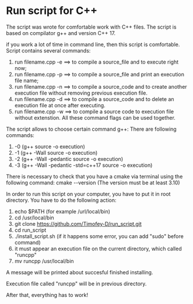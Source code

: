 # Run script for C++
The script was wrote for comfortable work with C++ files.
The script is based on compilator g++ and version C++ 17.

if you work a lot of time in command line, then this script is comfortable.
Script contains several commands:
1) run filename.cpp -e ==> to compile a source_file and to execute right now;
2) run filename.cpp -p ==> to compile a source_file and print an execution file name;
3) run filename.cpp -n ==> to compile a source_code and to create another execution file without removing previous execution file.
4) run filename.cpp -d ==> to compile a source_code and to delete an execution file at once after executing.
5) run filename.cpp -w ==> to compile a source code to execution file without extenstion.
All these command flags can be used together.

The script allows to choose certain command g++:
There are following commands:
1) -0 (g++ source -o execution)
2) -1 (g++ -Wall source -o execution)
3) -2 (g++ -Wall -pedantic source -o execution)
4) -3 (g++ -Wall -pedantic -std=c++17 source -o execution)

There is necessary to check that you have a cmake via terminal using the following command:
cmake --version (The version must be at least 3.10)

In order to run this script on your computer, you have to put it in root directory.
You have to do the following action:
1) echo $PATH (for example /url/local/bin)
2) cd /usr/local/bin
3) git clone https://github.com/Timofey-D/run_script.git
4) cd run_script
5) ./install_script.sh (if it happens some error, you can add "sudo" before command)
6) it must appear an execution file on the current directory, which called "runcpp"
7) mv runcpp /usr/local/bin

A message will be printed about succesful finished installing. 

Execution file called "runcpp" will be in previous directory.

After that, everything has to work!
